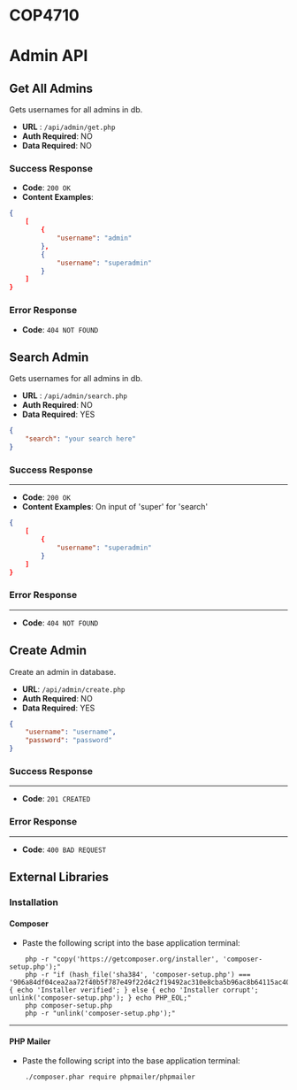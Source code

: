 # COP4710

# Admin API
## Get All Admins
Gets usernames for all admins in db.
* **URL** : `/api/admin/get.php`
* **Auth Required**: NO
* **Data Required**: NO

### Success Response
* **Code**: `200 OK`
* **Content Examples**:
```json
{
	[
		{
			"username": "admin"
		},
		{
			"username": "superadmin"
		}
	]
}
```

### Error Response
* **Code**: `404 NOT FOUND`

## Search Admin
Gets usernames for all admins in db.
* **URL** : `/api/admin/search.php`
* **Auth Required**: NO
* **Data Required**: YES
```json
{
	"search": "your search here"
}
```

### Success Response
---
* **Code**: `200 OK`
* **Content Examples**:
On input of 'super' for 'search'
```json
{
	[
		{
			"username": "superadmin"
		}
	]
}
```

### Error Response
---
* **Code**: `404 NOT FOUND`

## Create Admin
Create an admin in database.
* **URL**: `/api/admin/create.php`
* **Auth Required**: NO
* **Data Required**: YES
```json
{
	"username": "username",
	"password": "password"
}
```

### Success Response
---
* **Code**: `201 CREATED`
### Error Response
---
* **Code**: `400 BAD REQUEST`

## External Libraries
### Installation
#### Composer
* Paste the following script into the base application terminal:
```
	php -r "copy('https://getcomposer.org/installer', 'composer-setup.php');"
	php -r "if (hash_file('sha384', 'composer-setup.php') === '906a84df04cea2aa72f40b5f787e49f22d4c2f19492ac310e8cba5b96ac8b64115ac402c8cd292b8a03482574915d1a8') { echo 'Installer verified'; } else { echo 'Installer corrupt'; unlink('composer-setup.php'); } echo PHP_EOL;"
	php composer-setup.php
	php -r "unlink('composer-setup.php');"
```

---

#### PHP Mailer
* Paste the following script into the base application terminal:
```
	./composer.phar require phpmailer/phpmailer
```

